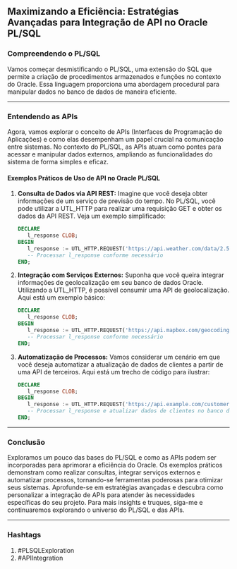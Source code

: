 ## Maximizando a Eficiência: Estratégias Avançadas para Integração de API no Oracle PL/SQL

### Compreendendo o PL/SQL

Vamos começar desmistificando o PL/SQL, uma extensão do SQL que permite a criação de procedimentos armazenados e funções no contexto do Oracle. Essa linguagem proporciona uma abordagem procedural para manipular dados no banco de dados de maneira eficiente.

---

### Entendendo as APIs

Agora, vamos explorar o conceito de APIs (Interfaces de Programação de Aplicações) e como elas desempenham um papel crucial na comunicação entre sistemas. No contexto do PL/SQL, as APIs atuam como pontes para acessar e manipular dados externos, ampliando as funcionalidades do sistema de forma simples e eficaz.

#### Exemplos Práticos de Uso de API no Oracle PL/SQL

1. **Consulta de Dados via API REST:**
   Imagine que você deseja obter informações de um serviço de previsão do tempo. No PL/SQL, você pode utilizar a UTL_HTTP para realizar uma requisição GET e obter os dados da API REST. Veja um exemplo simplificado:

    ```sql
    DECLARE
       l_response CLOB;
    BEGIN
       l_response := UTL_HTTP.REQUEST('https://api.weather.com/data/2.5/weather?q=city&appid=your_api_key');
       -- Processar l_response conforme necessário
    END;
    ```

2. **Integração com Serviços Externos:**
   Suponha que você queira integrar informações de geolocalização em seu banco de dados Oracle. Utilizando a UTL_HTTP, é possível consumir uma API de geolocalização. Aqui está um exemplo básico:

    ```sql
    DECLARE
       l_response CLOB;
    BEGIN
       l_response := UTL_HTTP.REQUEST('https://api.mapbox.com/geocoding/v5/mapbox.places/city.json?access_token=your_access_token');
       -- Processar l_response conforme necessário
    END;
    ```

3. **Automatização de Processos:**
   Vamos considerar um cenário em que você deseja automatizar a atualização de dados de clientes a partir de uma API de terceiros. Aqui está um trecho de código para ilustrar:

    ```sql
    DECLARE
       l_response CLOB;
    BEGIN
       l_response := UTL_HTTP.REQUEST('https://api.example.com/customers');
       -- Processar l_response e atualizar dados de clientes no banco de dados
    END;
    ```

---

###  Conclusão
Exploramos um pouco das bases do PL/SQL e como as APIs podem ser incorporadas para aprimorar a eficiência do Oracle. Os exemplos práticos demonstram como realizar consultas, integrar serviços externos e automatizar processos, tornando-se ferramentas poderosas para otimizar seus sistemas.
Aprofunde-se em estratégias avançadas e descubra como personalizar a integração de APIs para atender às necessidades específicas do seu projeto. Para mais insights e truques, siga-me e continuaremos explorando o universo do PL/SQL e das APIs. 




---
### Hashtags

1. #PLSQLExploration
2. #APIIntegration